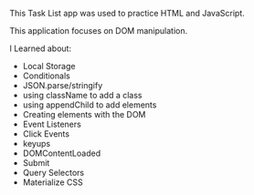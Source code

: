 This Task List app was used to practice HTML and JavaScript.

This application focuses on DOM manipulation.

I Learned about:

- Local Storage
- Conditionals
- JSON.parse/stringify
- using className to add a class
- using appendChild to add elements
- Creating elements with the DOM
- Event Listeners
- Click Events
- keyups
- DOMContentLoaded
- Submit
- Query Selectors
- Materialize CSS
